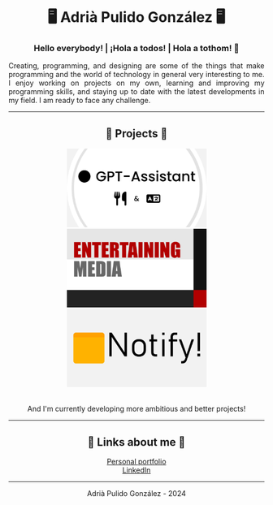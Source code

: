 <div align="center">
  <h1>🖥️ Adrià Pulido González 🖥️</h1>
  <h3>Hello everybody! | ¡Hola a todos! | Hola a tothom! 👋</h3>

  <div align="justify">
    <p>
      Creating, programming, and designing are some of the things that make programming and the world of technology in general very interesting to me. I enjoy working on projects on my own, learning and improving my programming skills, and staying up to date with the latest developments in my field. I am ready to face any challenge.
    </p>
  </div>

  <hr/>

  <h2>🚧 Projects 🚧</h2>
  <a href="https://github.com/AdjePG/GPT-Assistant"><img width="275px" src="https://github.com/AdjePG/GPT-Assistant/blob/main/README%20sources/repositoryImage.png"/></a>
  <a href="https://github.com/AdjePG/Entertaining-Media"><img width="275px" src="https://github.com/AdjePG/Entertaining-Media/blob/main/README%20sources/repositoryImage.png"/></a>
  <a href="https://github.com/AdjePG/Notify"><img width="275px" src="https://github.com/AdjePG/Notify/blob/main/repositoryImage.png"/></a>
  <br>
  <br>
  <p>And I'm currently developing more ambitious and better projects!</p>
  
  <hr/>

  <h2>🛜 Links about me 🛜</h2>
  <a href="https://adjepg.github.io/Portfolio/">Personal portfolio</a><br>
  <a href="https://www.linkedin.com/in/adriapulido/">LinkedIn</a>
  <hr>
  <p>Adrià Pulido González - 2024</p>
</div>
